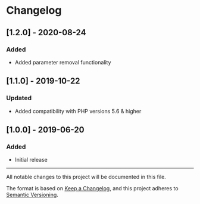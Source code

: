 # Changelog

## [1.2.0] - 2020-08-24
### Added
- Added parameter removal functionality

## [1.1.0] - 2019-10-22
### Updated
- Added compatibility with PHP versions 5.6 & higher

## [1.0.0] - 2019-06-20
### Added
- Initial release
 
 
___
All notable changes to this project will be documented in this file.

The format is based on [Keep a Changelog](https://keepachangelog.com/en/1.0.0/),
and this project adheres to [Semantic Versioning](https://semver.org/spec/v2.0.0.html).
